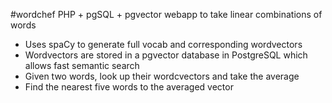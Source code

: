 #wordchef
PHP + pgSQL + pgvector webapp to take linear combinations of words

- Uses spaCy to generate full vocab and corresponding wordvectors
- Wordvectors are stored in a pgvector database in PostgreSQL which allows fast semantic search
- Given two words, look up their wordcvectors and take the average
- Find the nearest five words to the averaged vector

